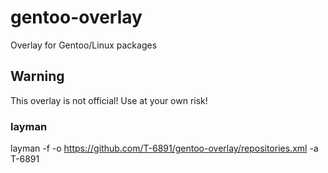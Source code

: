 gentoo-overlay
==============

Overlay for Gentoo/Linux packages

## Warning

This overlay is not official! Use at your own risk!

### layman

layman -f -o https://github.com/T-6891/gentoo-overlay/repositories.xml -a T-6891
